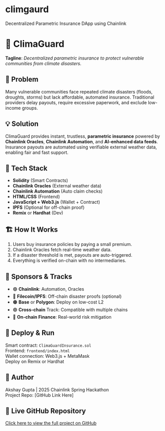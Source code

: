 # climgaurd
Decentralized Parametric Insurance DApp using Chainlink
# 🌱 ClimaGuard

**Tagline**: _Decentralized parametric insurance to protect vulnerable communities from climate disasters._

## 🚨 Problem

Many vulnerable communities face repeated climate disasters (floods, droughts, storms) but lack affordable, automated insurance. Traditional providers delay payouts, require excessive paperwork, and exclude low-income groups.

## 💡 Solution

ClimaGuard provides instant, trustless, **parametric insurance** powered by **Chainlink Oracles**, **Chainlink Automation**, and **AI-enhanced data feeds**. Insurance payouts are automated using verifiable external weather data, enabling fair and fast support.

## 🧰 Tech Stack

- **Solidity** (Smart Contracts)
- **Chainlink Oracles** (External weather data)
- **Chainlink Automation** (Auto claim checks)
- **HTML/CSS** (Frontend)
- **JavaScript + Web3.js** (Wallet + Contract)
- **IPFS** (Optional for off-chain proof)
- **Remix** or **Hardhat** (Dev)

## 🏗️ How It Works

1. Users buy insurance policies by paying a small premium.
2. Chainlink Oracles fetch real-time weather data.
3. If a disaster threshold is met, payouts are auto-triggered.
4. Everything is verified on-chain with no intermediaries.

## 🔗 Sponsors & Tracks

- 🟢 **Chainlink**: Automation, Oracles
- 🔵 **Filecoin/IPFS**: Off-chain disaster proofs (optional)
- 🟠 **Base** or **Polygon**: Deploy on low-cost L2
- 🟣 **Cross-chain** Track: Compatible with multiple chains
- 💸 **On-chain Finance**: Real-world risk mitigation

## 🚀 Deploy & Run

Smart contract: `ClimaGuardInsurance.sol`  
Frontend: `frontend/index.html`  
Wallet connection: Web3.js + MetaMask  
Deploy on Remix or Hardhat

## 👤 Author

Akshay Gupta | 2025 Chainlink Spring Hackathon  
Project Repo: [GitHub Link Here]

## 🔗 Live GitHub Repository
[Click here to view the full project on GitHub](https://github.com/akshay10-08/climagaurd.git)
